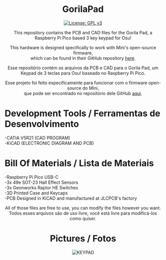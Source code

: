 <div align="center">

# GorilaPad

[![License: GPL v3](https://img.shields.io/badge/License-GPLv3-blue.svg)](https://www.gnu.org/licenses/gpl-3.0)

This repository contains the PCB and CAD files for the Gorila Pad, a Raspberry Pi Pico based 3 key keypad for Osu!

This hardware is designed specifically to work with Mini's open-source firmware,</br>
which can be found in their GitHub repository [here](https://github.com/minipadkb/minipad-firmware). </br>

Esse repositório contém os arquivos da PCB e CAD para o Gorila Pad, um Keypad de 3 teclas para Osu! baseado no Raspberry Pi Pico.

Esse projeto foi feito especificamente para funcionar com o firmware open-source do Mini, </br>
que pode ser encontrado no repositório dele GitHub [aqui](https://github.com/minipadkb/minipad-firmware). </br>

</div>
  
# Development Tools / Ferramentas de Desenvolvimento

-CATIA V5R21 (CAD PROGRAM)  </br>
-KiCAD (ELECTRONIC DIAGRAM AND PCB)

# Bill Of Materials / Lista de Materiais

-Raspberry Pi Pico USB-C </br>
-3x 49e SOT-23 Hall Effect Sensors </br>
-3x Geonworks Raptor HE Switches </br>
-3D Printed Case and Keycaps </br>
-PCB Designed in KiCAD and manufactured at JLCPCB's factory </br>

<div align="center">

All of those files are free to use, you can modify the files however you want. </br>
Todos esses arquivos são de uso livre, você está livre para modificá-los como quiser.

# Pictures / Fotos

![KEYPAD]((https://ibb.co/QYhTfQc))






